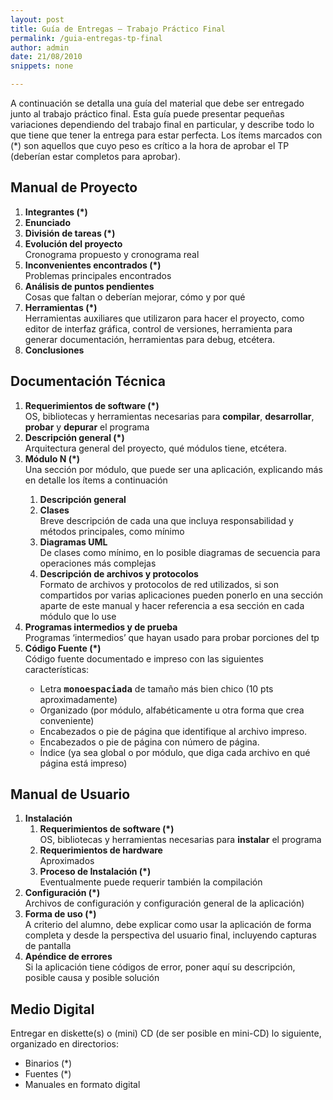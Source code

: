 ```yaml
---
layout: post
title: Guía de Entregas – Trabajo Práctico Final
permalink: /guia-entregas-tp-final
author: admin
date: 21/08/2010
snippets: none

---
```

<div class="entry-content">
						<div id="contenedor">
<div id="contenido">
<p>A continuación se detalla una guía del material que debe ser entregado junto al trabajo práctico final. Esta guía puede presentar pequeñas variaciones dependiendo del trabajo final en particular, y describe todo lo que tiene que tener la entrega para estar perfecta. Los ítems marcados con (*) son aquellos que cuyo peso es crítico a la hora de aprobar el TP (deberían estar completos para aprobar).</p>
<h2>Manual de Proyecto</h2>
<ol>
<li><strong>Integrantes (*)</strong></li>
<li><strong>Enunciado</strong></li>
<li><strong>División de tareas (*)</strong></li>
<li><strong>Evolución del proyecto</strong><br>
Cronograma propuesto y cronograma real</li>
<li><strong>Inconvenientes encontrados (*)</strong><br>
Problemas principales encontrados</li>
<li><strong>Análisis de puntos pendientes</strong><br>
Cosas que faltan o deberían mejorar, cómo y por qué</li>
<li><strong>Herramientas (*)</strong><br>
Herramientas auxiliares que utilizaron para hacer el proyecto, como editor de interfaz gráfica, control de versiones, herramienta para generar documentación, herramientas para debug, etcétera.</li>
<li><strong>Conclusiones</strong></li>
</ol>
<h2>Documentación Técnica</h2>
<ol>
<li><strong>Requerimientos de software (*)</strong><br>
OS, bibliotecas y herramientas necesarias para <strong>compilar</strong>, <strong>desarrollar</strong>, <strong>probar</strong> y <strong>depurar</strong> el programa</li>
<li><strong>Descripción general (*)</strong><br>
Arquitectura general del proyecto, qué módulos tiene, etcétera.</li>
<li><strong>Módulo N (*)</strong><br>
Una sección por módulo, que puede ser una aplicación, explicando más en detalle los ítems a continuación<p></p>
<ol>
<li><strong>Descripción general</strong></li>
<li><strong>Clases</strong><br>
Breve descripción de cada una que incluya responsabilidad y métodos principales, como mínimo</li>
<li><strong>Diagramas UML</strong><br>
De clases como mínimo, en lo posible diagramas de secuencia para operaciones más complejas</li>
<li><strong>Descripción de archivos y protocolos</strong><br>
Formato de archivos y protocolos de red utilizados, si son compartidos por varias aplicaciones pueden ponerlo en una sección aparte de este manual y hacer referencia a esa sección en cada módulo que lo use</li>
</ol>
</li>
<li><strong>Programas intermedios y de prueba</strong><br>
Programas ‘intermedios’ que hayan usado para probar porciones del tp</li>
<li><strong>Código Fuente (*)</strong><br>
Código fuente documentado e impreso con las siguientes características:<p></p>
<ul>
<li>Letra <strong><tt>monoespaciada</tt></strong> de tamaño más bien chico (10 pts aproximadamente)</li>
<li>Organizado (por módulo, alfabéticamente u otra forma que crea conveniente)</li>
<li>Encabezados o pie de página que identifique al archivo impreso.</li>
<li>Encabezados o pie de página con número de página.</li>
<li>Índice (ya sea global o por módulo, que diga cada archivo en qué página está impreso)</li>
</ul>
</li>
</ol>
<h2>Manual de Usuario</h2>
<ol>
<li><strong>Instalación</strong>
<ol>
<li><strong>Requerimientos de software (*)</strong><br>
OS, bibliotecas y herramientas necesarias para <strong>instalar</strong> el programa</li>
<li><strong>Requerimientos de hardware</strong><br>
Aproximados</li>
<li><strong>Proceso de Instalación (*)</strong><br>
Eventualmente puede requerir también la compilación</li>
</ol>
</li>
<li><strong>Configuración (*)</strong><br>
Archivos de configuración y configuración general de la aplicación)</li>
<li><strong>Forma de uso (*)</strong><br>
A criterio del alumno, debe explicar como usar la aplicación de forma completa y desde la perspectiva del usuario final, incluyendo capturas de pantalla</li>
<li><strong>Apéndice de errores</strong><br>
Si la aplicación tiene códigos de error, poner aquí su descripción, posible causa y posible solución</li>
</ol>
<h2>Medio Digital</h2>
<p>Entregar en diskette(s) o (mini) CD (de ser posible en mini-CD) lo siguiente, organizado en directorios:</p>
<ul>
<li>Binarios (*)</li>
<li>Fuentes (*)</li>
<li>Manuales en formato digital</li>
</ul>
</div>
</div>
											</div>
